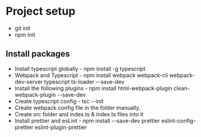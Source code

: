 # Project setup

- git init
- npm init

## Install packages

- Install typescript globally - npm install -g typescript
- Webpack and Typescript - npm install webpack webpack-cli webpack-dev-server typescript ts-loader --save-dev
- Install the following plugins - npm install html-webpack-plugin clean-webpack-plugin --save-dev
- Create typescript config - tsc --init
- Create webpack config file in the folder manually.
- Create src folder and index.ts & index.ts files into it
- Install prettier and esLint - npm install --save-dev prettier eslint-config-prettier eslint-plugin-prettier

